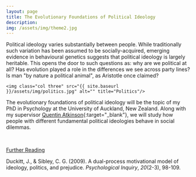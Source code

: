 ```yaml
---
layout: page
title: The Evolutionary Foundations of Political Ideology
description: 
img: /assets/img/theme2.jpg
---
```


Political ideology varies substantially between people. While traditionally such variation has been assumed to be socially-acquired, emerging evidence in behavioural genetics suggests that political ideology is largely heritable. This opens the door to such questions as: why are we political at all? Has evolution played a role in the differences we see across party lines? Is man "by nature a political animal", as Aristotle once claimed?

<div class="img_row">

    <img class="col three" src="{{ site.baseurl }}/assets/img/politics.jpg" alt="" title="Politics"/>

</div>

The evolutionary foundations of political ideology will be the topic of my PhD in Psychology at the University of Auckland, New Zealand. Along with my supervisor [Quentin Atkinson](http://www.fos.auckland.ac.nz/~quentinatkinson/Quentin_Atkinsons_Website/Home.html){:target="_blank"}, we will study how people with different fundamental political ideologies behave in social dilemmas.

<br>

<u>Further Reading</u>

Duckitt, J., & Sibley, C. G. (2009). A dual-process motivational model of ideology, politics, and prejudice. *Psychological Inquiry*, *20*(2-3), 98-109.
